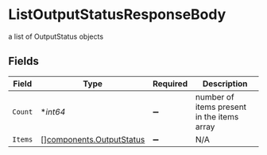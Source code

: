 # ListOutputStatusResponseBody

a list of OutputStatus objects


## Fields

| Field                                                                | Type                                                                 | Required                                                             | Description                                                          |
| -------------------------------------------------------------------- | -------------------------------------------------------------------- | -------------------------------------------------------------------- | -------------------------------------------------------------------- |
| `Count`                                                              | **int64*                                                             | :heavy_minus_sign:                                                   | number of items present in the items array                           |
| `Items`                                                              | [][components.OutputStatus](../../models/components/outputstatus.md) | :heavy_minus_sign:                                                   | N/A                                                                  |
